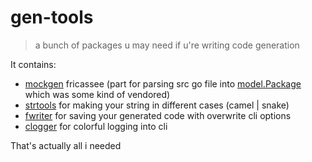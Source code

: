 # gen-tools

> a bunch of packages u may need if u're writing code generation

It contains:
- [mockgen](https://github.com/golang/mock/blob/main/mockgen) fricassee (part for parsing src go file into [model.Package](./mockgen/model/model.go) which was some kind of vendored)
- [strtools](./strtools/case.go) for making your string in different cases (camel | snake)
- [fwriter](./fwriter/fwriter.go) for saving your generated code with overwrite cli options
- [clogger](./clogger/logger.go) for colorful logging into cli

That's actually all i needed
